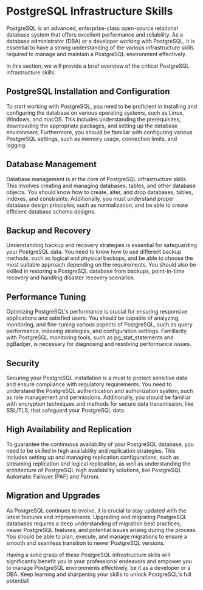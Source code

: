 # PostgreSQL Infrastructure Skills

PostgreSQL is an advanced, enterprise-class open-source relational database system that offers excellent performance and reliability. As a database administrator (DBA) or a developer working with PostgreSQL, it is essential to have a strong understanding of the various infrastructure skills required to manage and maintain a PostgreSQL environment effectively.

In this section, we will provide a brief overview of the critical PostgreSQL infrastructure skills.

## PostgreSQL Installation and Configuration

To start working with PostgreSQL, you need to be proficient in installing and configuring the database on various operating systems, such as Linux, Windows, and macOS. This includes understanding the prerequisites, downloading the appropriate packages, and setting up the database environment. Furthermore, you should be familiar with configuring various PostgreSQL settings, such as memory usage, connection limits, and logging.

## Database Management

Database management is at the core of PostgreSQL infrastructure skills. This involves creating and managing databases, tables, and other database objects. You should know how to create, alter, and drop databases, tables, indexes, and constraints. Additionally, you must understand proper database design principles, such as normalization, and be able to create efficient database schema designs.

## Backup and Recovery

Understanding backup and recovery strategies is essential for safeguarding your PostgreSQL data. You need to know how to use different backup methods, such as logical and physical backups, and be able to choose the most suitable approach depending on the requirements. You should also be skilled in restoring a PostgreSQL database from backups, point-in-time recovery and handling disaster recovery scenarios.

## Performance Tuning

Optimizing PostgreSQL's performance is crucial for ensuring responsive applications and satisfied users. You should be capable of analyzing, monitoring, and fine-tuning various aspects of PostgreSQL, such as query performance, indexing strategies, and configuration settings. Familiarity with PostgreSQL monitoring tools, such as pg_stat_statements and pgBadger, is necessary for diagnosing and resolving performance issues.

## Security

Securing your PostgreSQL installation is a must to protect sensitive data and ensure compliance with regulatory requirements. You need to understand the PostgreSQL authentication and authorization system, such as role management and permissions. Additionally, you should be familiar with encryption techniques and methods for secure data transmission, like SSL/TLS, that safeguard your PostgreSQL data.

## High Availability and Replication

To guarantee the continuous availability of your PostgreSQL database, you need to be skilled in high availability and replication strategies. This includes setting up and managing replication configurations, such as streaming replication and logical replication, as well as understanding the architecture of PostgreSQL high availability solutions, like PostgreSQL Automatic Failover (PAF) and Patroni.

## Migration and Upgrades

As PostgreSQL continues to evolve, it is crucial to stay updated with the latest features and improvements. Upgrading and migrating PostgreSQL databases requires a deep understanding of migration best practices, newer PostgreSQL features, and potential issues arising during the process. You should be able to plan, execute, and manage migrations to ensure a smooth and seamless transition to newer PostgreSQL versions.

Having a solid grasp of these PostgreSQL infrastructure skills will significantly benefit you in your professional endeavors and empower you to manage PostgreSQL environments effectively, be it as a developer or a DBA. Keep learning and sharpening your skills to unlock PostgreSQL's full potential!